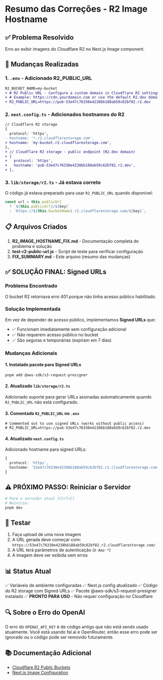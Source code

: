 # Resumo das Correções - R2 Image Hostname

## ✅ Problema Resolvido
Erro ao exibir imagens do Cloudflare R2 no Next.js Image component.

## 🔧 Mudanças Realizadas

### 1. `.env` - Adicionado R2_PUBLIC_URL
```diff
R2_BUCKET_NAME=my-bucket
+ # R2 Public URL - Configure a custom domain in Cloudflare R2 settings
+ # Example: https://cdn.yourdomain.com or use the default R2.dev domain
+ R2_PUBLIC_URL=https://pub-53e47c76330e4238bb188ab59c62bf82.r2.dev
```

### 2. `next.config.ts` - Adicionados hostnames do R2
```diff
// Cloudflare R2 storage
{
  protocol: 'https',
- hostname: '*.r2.cloudflarestorage.com',
+ hostname: 'my-bucket.r2.cloudflarestorage.com',
},
+ // Cloudflare R2 storage - public endpoint (R2.dev domain)
+ {
+   protocol: 'https',
+   hostname: 'pub-53e47c76330e4238bb188ab59c62bf82.r2.dev',
+ },
```

### 3. `lib/storage/r2.ts` - Já estava correto
O código já estava preparado para usar `R2_PUBLIC_URL` quando disponível:
```typescript
const url = this.publicUrl
  ? `${this.publicUrl}/${key}`
  : `https://${this.bucketName}.r2.cloudflarestorage.com/${key}`;
```

## 📋 Arquivos Criados

1. **R2_IMAGE_HOSTNAME_FIX.md** - Documentação completa do problema e solução
2. **test-r2-public-url.js** - Script de teste para verificar configuração
3. **FIX_SUMMARY.md** - Este arquivo (resumo das mudanças)

## ✅ SOLUÇÃO FINAL: Signed URLs

### Problema Encontrado
O bucket R2 retornava erro 401 porque não tinha acesso público habilitado.

### Solução Implementada
Em vez de depender de acesso público, implementamos **Signed URLs** que:
- ✅ Funcionam imediatamente sem configuração adicional
- ✅ Não requerem acesso público no bucket
- ✅ São seguras e temporárias (expiram em 7 dias)

### Mudanças Adicionais

#### 1. Instalado pacote para Signed URLs
```bash
pnpm add @aws-sdk/s3-request-presigner
```

#### 2. Atualizado `lib/storage/r2.ts`
Adicionado suporte para gerar URLs assinadas automaticamente quando `R2_PUBLIC_URL` não está configurado.

#### 3. Comentado `R2_PUBLIC_URL` no `.env`
```env
# Commented out to use signed URLs (works without public access)
# R2_PUBLIC_URL=https://pub-53e47c76330e4238bb188ab59c62bf82.r2.dev
```

#### 4. Atualizado `next.config.ts`
Adicionado hostname para signed URLs:
```typescript
{
  protocol: 'https',
  hostname: '53e47c76330e4238bb188ab59c62bf82.r2.cloudflarestorage.com',
}
```

## ⚠️ PRÓXIMO PASSO: Reiniciar o Servidor

```bash
# Pare o servidor atual (Ctrl+C)
# Reinicie:
pnpm dev
```

## 🧪 Testar
1. Faça upload de uma nova imagem
2. A URL gerada deve começar com: `https://53e47c76330e4238bb188ab59c62bf82.r2.cloudflarestorage.com/`
3. A URL terá parâmetros de autenticação (`X-Amz-*`)
4. A imagem deve ser exibida sem erros

## 📊 Status Atual
✅ Variáveis de ambiente configuradas
✅ Next.js config atualizado
✅ Código do R2 storage com Signed URLs
✅ Pacote @aws-sdk/s3-request-presigner instalado
✅ **PRONTO PARA USO** - Não requer configuração no Cloudflare

## 🔍 Sobre o Erro do OpenAI
O erro do `OPENAI_API_KEY` é de código antigo que não está sendo usado atualmente. Você está usando fal.ai e OpenRouter, então esse erro pode ser ignorado ou o código pode ser removido futuramente.

## 📚 Documentação Adicional
- [Cloudflare R2 Public Buckets](https://developers.cloudflare.com/r2/buckets/public-buckets/)
- [Next.js Image Configuration](https://nextjs.org/docs/api-reference/next/image#remotepatterns)
